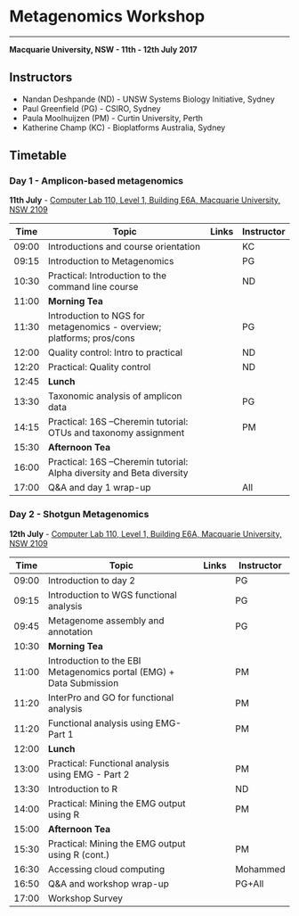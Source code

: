 # Metagenomics Workshop

---
**Macquarie University, NSW - 11th - 12th July 2017**


## Instructors

* Nandan Deshpande (ND) - UNSW Systems Biology Initiative, Sydney
* Paul Greenfield (PG) - CSIRO, Sydney  
* Paula Moolhuijzen (PM) - Curtin University, Perth
* Katherine Champ (KC) - Bioplatforms Australia, Sydney

## Timetable
### Day 1 - Amplicon-based metagenomics
**11th July** - [Computer Lab 110, Level 1, Building E6A, Macquarie University, NSW 2109](https://goo.gl/maps/HQ1F6ZwZ1152)

| **Time** | **Topic** | **Links** | **Instructor** |
| -------- | --------- | --------- | ----------- |
|09:00|Introductions and course orientation||KC|
|09:15|Introduction to Metagenomics||PG|
|10:30|Practical: Introduction to the command line course||ND|
|11:00|**Morning Tea**|
|11:30|Introduction to NGS for metagenomics - overview; platforms; pros/cons||PG|
|12:00|Quality control: Intro to practical||ND|
|12:20|Practical: Quality control||ND|
|12:45|**Lunch**|
|13:30|Taxonomic analysis of amplicon data ||PG|
|14:15|Practical: 16S –Cheremin tutorial: OTUs and taxonomy assignment||PM|
|15:30|**Afternoon Tea**|
|16:00|Practical: 16S –Cheremin tutorial: Alpha diversity and Beta diversity|||PM
|17:00|Q&A and day 1 wrap-up||All|


### Day 2 - Shotgun Metagenomics
**12th July** - [Computer Lab 110, Level 1, Building E6A, Macquarie University, NSW 2109](https://goo.gl/maps/HQ1F6ZwZ1152)

| **Time** | **Topic** | **Links** | **Instructor** |
| -------- | --------- | --------- | ----------- |
|09:00|Introduction to day 2||PG|
|09:15|Introduction to WGS functional analysis||PG|
|09:45|Metagenome assembly and annotation||PG|
|10:30|**Morning Tea**|
|11:00|Introduction to the EBI Metagenomics portal (EMG) + Data Submission ||PM|
|11:20|InterPro and GO for functional analysis||PM|
|11:20|Functional analysis using EMG- Part 1 ||PM|
|12:00|**Lunch**|
|13:00|Practical: Functional analysis using EMG - Part 2 ||PM|
|13:30|Introduction to R||ND|
|14:00|Practical: Mining the EMG output using R||PM|
|15:00|**Afternoon Tea**|
|15:30|Practical: Mining the EMG output using R (cont.)||PM|
|16:30|Accessing cloud computing||Mohammed|
|16:50|Q&A and workshop wrap-up||PG+All|
|17:00|Workshop Survey|||
